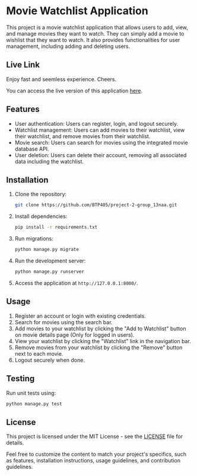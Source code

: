 # Movie Watchlist Application
This project is a movie watchlist application that allows users to add, view, and manage movies they want to watch. They can simply add a movie to wishlist that they want to watch. It also provides functionalities for user management, including adding and deleting users.

## Live Link
Enjoy fast and seemless experience. Cheers.

You can access the live version of this application [here](https://nand.pythonanywhere.com/).

## Features

- User authentication: Users can register, login, and logout securely.
- Watchlist management: Users can add movies to their watchlist, view their watchlist, and remove movies from their watchlist.
- Movie search: Users can search for movies using the integrated movie database API.
- User deletion: Users can delete their account, removing all associated data including the watchlist.

## Installation

1. Clone the repository:

   ```bash
   git clone https://github.com/BTP405/project-2-group_13naa.git
   ```

2. Install dependencies:

   ```bash
   pip install -r requirements.txt
   ```

3. Run migrations:

   ```bash
   python manage.py migrate
   ```

4. Run the development server:

   ```bash
   python manage.py runserver
   ```

5. Access the application at `http://127.0.0.1:8000/`.

## Usage

1. Register an account or login with existing credentials.
2. Search for movies using the search bar.
3. Add movies to your watchlist by clicking the "Add to Watchlist" button on movie details page (Only for logged in users).
4. View your watchlist by clicking the "Watchlist" link in the navigation bar.
5. Remove movies from your watchlist by clicking the "Remove" button next to each movie.
6. Logout securely when done.

## Testing

Run unit tests using:

```bash
python manage.py test
```

## License

This project is licensed under the MIT License - see the [LICENSE](LICENSE) file for details.

Feel free to customize the content to match your project's specifics, such as features, installation instructions, usage guidelines, and contribution guidelines.
